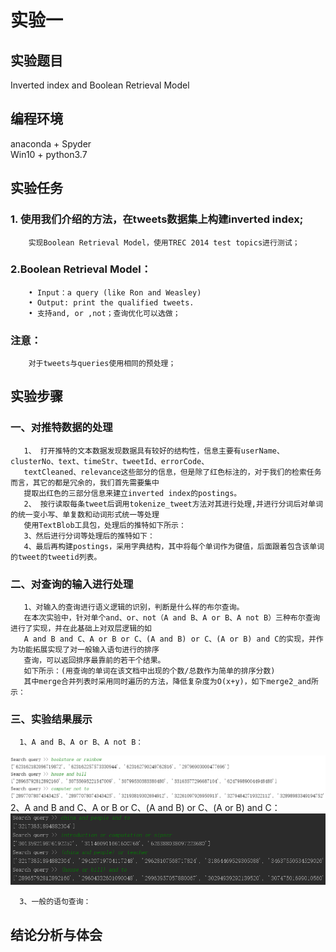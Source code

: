 实验一                          
==============
实验题目 
---------------
Inverted index and Boolean Retrieval Model  

编程环境 
---------------
anaconda + Spyder  
Win10 + python3.7

实验任务
---------------
### 1. 使用我们介绍的方法，在tweets数据集上构建inverted index; 
        实现Boolean Retrieval Model，使用TREC 2014 test topics进行测试； 
### 2.Boolean Retrieval Model：
        • Input：a query (like Ron and Weasley)
        • Output: print the qualified tweets.
        • 支持and, or ,not；查询优化可以选做；
### 注意：
        对于tweets与queries使用相同的预处理；  
        
实验步骤
---------------
### 一、对推特数据的处理
       1、 打开推特的文本数据发现数据具有较好的结构性，信息主要有userName、clusterNo、text、timeStr、tweetId、errorCode、
       textCleaned、relevance这些部分的信息，但是除了红色标注的，对于我们的检索任务而言，其它的都是冗余的，我们首先需要集中
       提取出红色的三部分信息来建立inverted index的postings。     
       2、 按行读取每条tweet后调用tokenize_tweet方法对其进行处理,并进行分词后对单词的统一变小写、单复数和动词形式统一等处理
       使用TextBlob工具包，处理后的推特如下所示：
       3、然后进行分词等处理后的推特如下：
       4、最后再构建postings，采用字典结构，其中将每个单词作为键值，后面跟着包含该单词的tweet的tweetid列表。  
       
### 二、对查询的输入进行处理
       1、对输入的查询进行语义逻辑的识别，判断是什么样的布尔查询。
       在本次实验中，针对单个and、or、not（A and B、A or B、A not B）三种布尔查询进行了实现，并在此基础上对双层逻辑的如
       A and B and C、A or B or C、(A and B) or C、(A or B) and C的实现，并作为功能拓展实现了对一般输入语句进行的排序
       查询，可以返回排序最靠前的若干个结果。
       如下所示：(用查询的单词在该文档中出现的个数/总数作为简单的排序分数)
       其中merge合并列表时采用同时遍历的方法，降低复杂度为O(x+y)，如下merge2_and所示：  
       
### 三、实验结果展示
      1、A and B、A or B、A not B：
   ![image](https://github.com/bailichangan/IR201720140170zhuwenting/blob/master/img-folder/1.1.png)
      2、A and B and C、A or B or C、(A and B) or C、(A or B) and C：
   ![image](https://github.com/bailichangan/IR201720140170zhuwenting/blob/master/img-folder/1.2.png)
    
      3、一般的语句查询：

结论分析与体会
---------------



       
